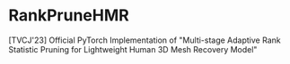 # RankPruneHMR
[TVCJ'23] Official PyTorch Implementation of "Multi-stage Adaptive Rank Statistic Pruning for Lightweight Human 3D Mesh Recovery Model"
